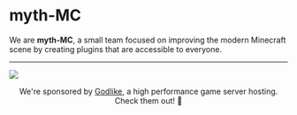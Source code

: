 # myth-MC
We are **myth-MC**, a small team focused on improving the modern Minecraft scene by creating plugins that are accessible to everyone.

<hr>

<a href="https://sponsor.mythmc.ovh/">
  <img src="https://assets.mythmc.ovh/banner_godlike.png" />
</a>
<div align="center">
  <p>We're sponsored by <a href="https://sponsor.mythmc.ovh/">Godlike</a>, a high performance game server hosting. Check them out! 👀</p>
</div>

